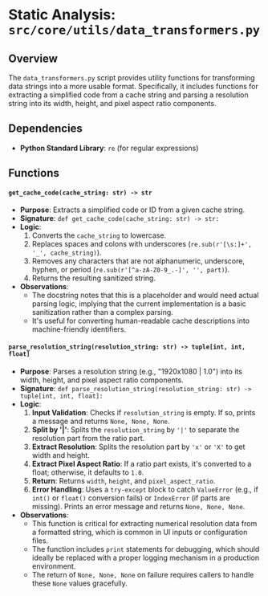 # Static Analysis: `src/core/utils/data_transformers.py`

## Overview
The `data_transformers.py` script provides utility functions for transforming data strings into a more usable format. Specifically, it includes functions for extracting a simplified code from a cache string and parsing a resolution string into its width, height, and pixel aspect ratio components.

## Dependencies
- **Python Standard Library**: `re` (for regular expressions)

## Functions

#### `get_cache_code(cache_string: str) -> str`
- **Purpose**: Extracts a simplified code or ID from a given cache string.
- **Signature**: `def get_cache_code(cache_string: str) -> str:`
- **Logic**:
    1.  Converts the `cache_string` to lowercase.
    2.  Replaces spaces and colons with underscores (`re.sub(r'[\s:]+', '_', cache_string)`).
    3.  Removes any characters that are not alphanumeric, underscore, hyphen, or period (`re.sub(r'[^a-zA-Z0-9_.-]', '', part)`).
    4.  Returns the resulting sanitized string.
- **Observations**:
    -   The docstring notes that this is a placeholder and would need actual parsing logic, implying that the current implementation is a basic sanitization rather than a complex parsing.
    -   It's useful for converting human-readable cache descriptions into machine-friendly identifiers.

#### `parse_resolution_string(resolution_string: str) -> tuple[int, int, float]`
- **Purpose**: Parses a resolution string (e.g., "1920x1080 | 1.0") into its width, height, and pixel aspect ratio components.
- **Signature**: `def parse_resolution_string(resolution_string: str) -> tuple[int, int, float]:`
- **Logic**:
    1.  **Input Validation**: Checks if `resolution_string` is empty. If so, prints a message and returns `None, None, None`.
    2.  **Split by '|'**: Splits the `resolution_string` by `'|'` to separate the resolution part from the ratio part.
    3.  **Extract Resolution**: Splits the resolution part by `'x'` or `'X'` to get width and height.
    4.  **Extract Pixel Aspect Ratio**: If a ratio part exists, it's converted to a float; otherwise, it defaults to `1.0`.
    5.  **Return**: Returns `width`, `height`, and `pixel_aspect_ratio`.
    6.  **Error Handling**: Uses a `try-except` block to catch `ValueError` (e.g., if `int()` or `float()` conversion fails) or `IndexError` (if parts are missing). Prints an error message and returns `None, None, None`.
- **Observations**:
    -   This function is critical for extracting numerical resolution data from a formatted string, which is common in UI inputs or configuration files.
    -   The function includes `print` statements for debugging, which should ideally be replaced with a proper logging mechanism in a production environment.
    -   The return of `None, None, None` on failure requires callers to handle these `None` values gracefully.
